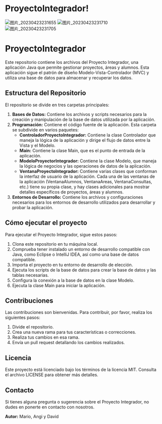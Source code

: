 # ProyectoIntegrador!
![图片_20230423231655](https://user-images.githubusercontent.com/118363138/233866748-c855f5fe-0375-46c0-af5b-8fb188e02ceb.png)
![图片_20230423231710](https://user-images.githubusercontent.com/118363138/233866750-26a70cee-e086-47ff-8bd0-7049575865c8.png)
![图片_20230423231705](https://user-images.githubusercontent.com/118363138/233866751-b9a01fc4-9d59-441f-9fa3-001c75df4452.png)

# ProyectoIntegrador

Este repositorio contiene los archivos del Proyecto Integrador, una aplicación Java que permite gestionar proyectos, áreas y alumnos. Esta aplicación sigue el patrón de diseño Modelo-Vista-Controlador (MVC) y utiliza una base de datos para almacenar y recuperar los datos.

## Estructura del Repositorio

El repositorio se divide en tres carpetas principales:

1. **Bases de Datos:** Contiene los archivos y scripts necesarios para la creación y manipulación de la base de datos utilizada por la aplicación.
2. **Programación:** Contiene el código fuente de la aplicación. Esta carpeta se subdivide en varios paquetes:
   - **ControladorProyectoIntegrador:** Contiene la clase Controlador que maneja la lógica de la aplicación y dirige el flujo de datos entre la Vista y el Modelo.
   - **Main:** Contiene la clase Main, que es el punto de entrada de la aplicación.
   - **ModeloProyectorIntegrador:** Contiene la clase Modelo, que maneja la lógica de negocios y las operaciones de datos de la aplicación.
   - **VentanaProyectoIntegrador:** Contiene varias clases que conforman la interfaz de usuario de la aplicación. Cada una de las ventanas de la aplicación (VentanaAlumnos, VentanaAreas, VentanaConsultas, etc.) tiene su propia clase, y hay clases adicionales para mostrar detalles específicos de proyectos, áreas y alumnos.
3. **Entornos de Desarrollo:** Contiene los archivos y configuraciones necesarios para los entornos de desarrollo utilizados para desarrollar y probar la aplicación.

## Cómo ejecutar el proyecto

Para ejecutar el Proyecto Integrador, sigue estos pasos:

1. Clona este repositorio en tu máquina local.
2. Comprueba tener instalado un entorno de desarrollo compatible con Java, como Eclipse o IntelliJ IDEA, así como una base de datos compatible.
3. Importa el proyecto en tu entorno de desarrollo de elección.
4. Ejecuta los scripts de la base de datos para crear la base de datos y las tablas necesarias.
5. Configura la conexión a la base de datos en la clase Modelo.
6. Ejecuta la clase Main para iniciar la aplicación.

## Contribuciones

Las contribuciones son bienvenidas. Para contribuir, por favor, realiza los siguientes pasos:

1. Divide el repositorio.
2. Crea una nueva rama para tus características o correcciones.
3. Realiza tus cambios en esa rama.
4. Envía un pull request detallando los cambios realizados.

## Licencia

Este proyecto está licenciado bajo los términos de la licencia MIT. Consulta el archivo LICENSE para obtener más detalles.

## Contacto

Si tienes alguna pregunta o sugerencia sobre el Proyecto Integrador, no dudes en ponerte en contacto con nosotros.

**Autor:** Mario, Angi y David

